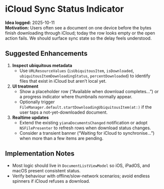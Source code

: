 # iCloud Sync Status Indicator
**Idea logged:** 2025-10-11  
**Motivation:** Users often see a document on one device before the bytes finish downloading through iCloud; today the row looks empty or the open action fails. We should surface sync state so the delay feels understood.

## Suggested Enhancements
1. **Inspect ubiquitous metadata**
   - Use `URLResourceValues` (`isUbiquitousItem`, `isDownloaded`, `ubiquitousItemDownloadingStatus`, `percentDownloaded`) to identify files that exist in iCloud but aren’t local yet.
2. **UI treatment**
   - Show a placeholder row (“Available when download completes…”) or a progress indicator where thumbnails normally appear.
   - Optionally trigger `FileManager.default.startDownloadingUbiquitousItem(at:)` if the user taps a not-yet-downloaded document.
3. **Realtime updates**
   - Extend the existing `yianaDocumentsChanged` notification or adopt `NSFilePresenter` to refresh rows when download status changes.
   - Consider a transient banner (“Waiting for iCloud to synchronise…”) when more than a few items are pending.

## Implementation Notes
- Most logic should live in `DocumentListViewModel` so iOS, iPadOS, and macOS present consistent status.
- Verify behaviour with offline/slow-network scenarios; avoid endless spinners if iCloud refuses a download.
